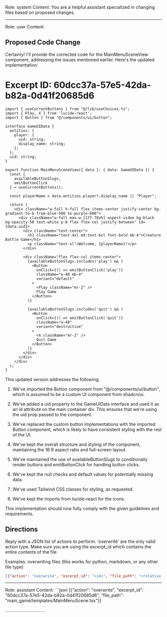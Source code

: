 Role: system
Content: You are a helpful assistant specialized in changing files based on proposed changes.
__________________
Role: user
Content: 
## Proposed Code Change
Certainly! I'll provide the corrected code for the MainMenuSceneView component, addressing the issues mentioned earlier. Here's the updated implementation:

# Excerpt ID: 60dcc37a-57e5-42da-b82a-0d41f20685d6
```tsx main_game/templates/MainMenuScene.tsx
import { useCurrentButtons } from "@/lib/useChoices.ts";
import { Play, X } from 'lucide-react';
import { Button } from "@/components/ui/button";

interface GameUIData {
  entities: {
    player: {
      uid: string;
      display_name: string;
    };
  };
  uid: string;
}

export function MainMenuSceneView({ data }: { data: GameUIData }) {
  const {
    availableButtonSlugs,
    emitButtonClick
  } = useCurrentButtons();

  const playerName = data.entities.player?.display_name || "Player";

  return (
    <div className="w-full h-full flex items-center justify-center bg-gradient-to-b from-blue-500 to-purple-600">
      <div className="w-full max-w-[177.78vh] aspect-video bg-black bg-opacity-50 text-white p-8 flex flex-col justify-between" id={data.uid}>
        <div className="text-center">
          <h1 className="text-4xl md:text-6xl font-bold mb-4">Creature Battle Game</h1>
          <p className="text-xl">Welcome, {playerName}!</p>
        </div>
        
        <div className="flex flex-col items-center">
          {availableButtonSlugs.includes('play') && (
            <Button
              onClick={() => emitButtonClick('play')}
              className="w-48 mb-4"
              variant="default"
            >
              <Play className="mr-2" />
              Play Game
            </Button>
          )}
          
          {availableButtonSlugs.includes('quit') && (
            <Button
              onClick={() => emitButtonClick('quit')}
              className="w-48"
              variant="destructive"
            >
              <X className="mr-2" />
              Quit Game
            </Button>
          )}
        </div>
      </div>
    </div>
  );
}
```

This updated version addresses the following:

1. We've imported the Button component from "@/components/ui/button", which is assumed to be a custom UI component from shadcn/ui.

2. We've added a uid property to the GameUIData interface and used it as an id attribute on the main container div. This ensures that we're using the uid prop passed to the component.

3. We've replaced the custom button implementations with the imported Button component, which is likely to have consistent styling with the rest of the UI.

4. We've kept the overall structure and styling of the component, maintaining the 16:9 aspect ratio and full-screen layout.

5. We've maintained the use of availableButtonSlugs to conditionally render buttons and emitButtonClick for handling button clicks.

6. We've kept the null checks and default values for potentially missing data.

7. We've used Tailwind CSS classes for styling, as requested.

8. We've kept the imports from lucide-react for the icons.

This implementation should now fully comply with the given guidelines and requirements.

## Directions
Reply with a JSON list of actions to perform. 'overwrite' are the only valid action type. 
Make sure you are using the excerpt_id which contains the entire contents of the file

Examples:
overwriting files (this works for python, markdown, or any other file type)
```json output_example1
[{"action": "overwrite", "excerpt_id": "<id>", "file_path": "<relative file path>"}]
```

__________________
Role: assistant
Content: ```json
[{"action": "overwrite", "excerpt_id": "60dcc37a-57e5-42da-b82a-0d41f20685d6", "file_path": "main_game/templates/MainMenuScene.tsx"}]
```
__________________

